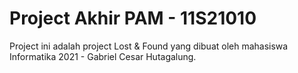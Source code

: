 # Project Akhir PAM - 11S21010

Project ini adalah project Lost & Found yang dibuat oleh mahasiswa Informatika 2021 - Gabriel Cesar Hutagalung.
